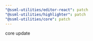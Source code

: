 ```yaml
---
"@ssml-utilities/editor-react": patch
"@ssml-utilities/highlighter": patch
"@ssml-utilities/core": patch
---
```


core update
